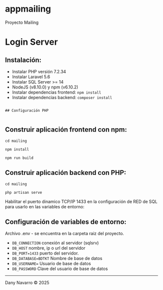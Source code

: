 # appmailing

Proyecto Mailing

# Login Server


Instalación:
---

- Instalar PHP versión 7.2.34
- Instalar Laravel 5.6 
- Instalar SQL Server >= 14 
- NodeJS (v8.10.0) y npm (v6.10.2) 
- Instalar dependencias frontend: `npm install`
- Instalar dependencias backend: `composer install`



```

## Configuración PHP


```


Construir aplicación frontend con npm:
--
`cd mailing`

`npm install`

`npm run build`


Construir aplicación backend con PHP:
--
`cd mailing`

`php artisan serve`



Habilitar el puerto dinamico TCP/IP 1433 en la configuración de RED de SQL para usarlo en las variables de entorno:

Configuración de variables de entorno:
--
Archivo .env - se encuentra en la carpeta raiz del proyecto.

* `DB_CONNECTION` conexión al servidor (sqlsrv)
* `DB_HOST` nombre, ip o url del servidor
* `DB_PORT=1433` puerto del servidor.
* `DB_DATABASE=BDTKT` Nombre de base de datos
* `DB_USERNAME=` Usuario de base de datos
* `DB_PASSWORD` Clave del usuario de base de datos

---
Dany Navarro © 2025
